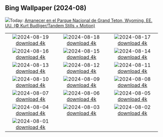 ## Bing Wallpaper (2024-08)
![](https://www.bing.com/th?id=OHR.TetonSunrise_ES-ES8184610803_UHD.jpg&w=1000)Today: [Amanecer en el Parque Nacional de Grand Teton, Wyoming, EE. UU. (© Kurt Budliger/Tandem Stills + Motion)](https://www.bing.com/th?id=OHR.TetonSunrise_ES-ES8184610803_UHD.jpg)

|      |      |      |
| :----: | :----: | :----: |
|![](https://www.bing.com/th?id=OHR.RegataSanGines_ES-ES7871203072_UHD.jpg&pid=hp&w=384&h=216&rs=1&c=4)2024-08-19 [download 4k](https://www.bing.com/th?id=OHR.RegataSanGines_ES-ES7871203072_UHD.jpg)|![](https://www.bing.com/th?id=OHR.HuntingtonBeach_ES-ES7631067128_UHD.jpg&pid=hp&w=384&h=216&rs=1&c=4)2024-08-18 [download 4k](https://www.bing.com/th?id=OHR.HuntingtonBeach_ES-ES7631067128_UHD.jpg)|![](https://www.bing.com/th?id=OHR.SemanaGrandeBilbao_ES-ES1226526692_UHD.jpg&pid=hp&w=384&h=216&rs=1&c=4)2024-08-17 [download 4k](https://www.bing.com/th?id=OHR.SemanaGrandeBilbao_ES-ES1226526692_UHD.jpg)|
|![](https://www.bing.com/th?id=OHR.JapanRollerCoaster_ES-ES7314617149_UHD.jpg&pid=hp&w=384&h=216&rs=1&c=4)2024-08-16 [download 4k](https://www.bing.com/th?id=OHR.JapanRollerCoaster_ES-ES7314617149_UHD.jpg)|![](https://www.bing.com/th?id=OHR.HangCave_ES-ES4781129979_UHD.jpg&pid=hp&w=384&h=216&rs=1&c=4)2024-08-15 [download 4k](https://www.bing.com/th?id=OHR.HangCave_ES-ES4781129979_UHD.jpg)|![](https://www.bing.com/th?id=OHR.WatarrkaLizard_ES-ES4079653001_UHD.jpg&pid=hp&w=384&h=216&rs=1&c=4)2024-08-14 [download 4k](https://www.bing.com/th?id=OHR.WatarrkaLizard_ES-ES4079653001_UHD.jpg)|
|![](https://www.bing.com/th?id=OHR.DugiOtokCroatia_ES-ES3602010890_UHD.jpg&pid=hp&w=384&h=216&rs=1&c=4)2024-08-13 [download 4k](https://www.bing.com/th?id=OHR.DugiOtokCroatia_ES-ES3602010890_UHD.jpg)|![](https://www.bing.com/th?id=OHR.ElephantsAmboseli_ES-ES1712423219_UHD.jpg&pid=hp&w=384&h=216&rs=1&c=4)2024-08-12 [download 4k](https://www.bing.com/th?id=OHR.ElephantsAmboseli_ES-ES1712423219_UHD.jpg)|![](https://www.bing.com/th?id=OHR.TofinoVancouver_ES-ES1346437270_UHD.jpg&pid=hp&w=384&h=216&rs=1&c=4)2024-08-11 [download 4k](https://www.bing.com/th?id=OHR.TofinoVancouver_ES-ES1346437270_UHD.jpg)|
|![](https://www.bing.com/th?id=OHR.JoshuaTreeNP_ES-ES0806309217_UHD.jpg&pid=hp&w=384&h=216&rs=1&c=4)2024-08-10 [download 4k](https://www.bing.com/th?id=OHR.JoshuaTreeNP_ES-ES0806309217_UHD.jpg)|![](https://www.bing.com/th?id=OHR.IncaRuinPeru_ES-ES0427536842_UHD.jpg&pid=hp&w=384&h=216&rs=1&c=4)2024-08-09 [download 4k](https://www.bing.com/th?id=OHR.IncaRuinPeru_ES-ES0427536842_UHD.jpg)|![](https://www.bing.com/th?id=OHR.SpottedOwlet_ES-ES9381508477_UHD.jpg&pid=hp&w=384&h=216&rs=1&c=4)2024-08-08 [download 4k](https://www.bing.com/th?id=OHR.SpottedOwlet_ES-ES9381508477_UHD.jpg)|
|![](https://www.bing.com/th?id=OHR.MichiganLighthouse_ES-ES4793488515_UHD.jpg&pid=hp&w=384&h=216&rs=1&c=4)2024-08-07 [download 4k](https://www.bing.com/th?id=OHR.MichiganLighthouse_ES-ES4793488515_UHD.jpg)|![](https://www.bing.com/th?id=OHR.MolokiniHawaii_ES-ES4650038553_UHD.jpg&pid=hp&w=384&h=216&rs=1&c=4)2024-08-06 [download 4k](https://www.bing.com/th?id=OHR.MolokiniHawaii_ES-ES4650038553_UHD.jpg)|![](https://www.bing.com/th?id=OHR.HertfordshireLavender_ES-ES4413532305_UHD.jpg&pid=hp&w=384&h=216&rs=1&c=4)2024-08-05 [download 4k](https://www.bing.com/th?id=OHR.HertfordshireLavender_ES-ES4413532305_UHD.jpg)|
|![](https://www.bing.com/th?id=OHR.RomeriaVikinga_ES-ES4247544127_UHD.jpg&pid=hp&w=384&h=216&rs=1&c=4)2024-08-04 [download 4k](https://www.bing.com/th?id=OHR.RomeriaVikinga_ES-ES4247544127_UHD.jpg)|![](https://www.bing.com/th?id=OHR.DescensodelSella_ES-ES4018014092_UHD.jpg&pid=hp&w=384&h=216&rs=1&c=4)2024-08-03 [download 4k](https://www.bing.com/th?id=OHR.DescensodelSella_ES-ES4018014092_UHD.jpg)|![](https://www.bing.com/th?id=OHR.TrunkBay_ES-ES3941681202_UHD.jpg&pid=hp&w=384&h=216&rs=1&c=4)2024-08-02 [download 4k](https://www.bing.com/th?id=OHR.TrunkBay_ES-ES3941681202_UHD.jpg)|
|![](https://www.bing.com/th?id=OHR.KaptaiLake_ES-ES3810492985_UHD.jpg&pid=hp&w=384&h=216&rs=1&c=4)2024-08-01 [download 4k](https://www.bing.com/th?id=OHR.KaptaiLake_ES-ES3810492985_UHD.jpg)|